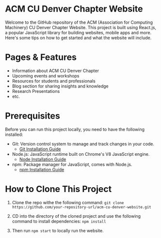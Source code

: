 # ACM CU Denver Chapter Website

Welcome to the GitHub repository of the ACM (Association for Computing Machinery) CU Denver Chapter Website. This project is built using React.js, a popular JavaScript library for building websites, mobile apps and more. Here's some tips on how to get started and what the website will include.

# Pages & Features

- Information about ACM CU Denver Chapter
- Upcoming events and workshops
- Resources for students and professionals
- Blog section for sharing insights and knowledge 
- Research Presentations
- etc.

# Prerequisites

Before you can run this project locally, you need to have the following installed:

- Git: Version control system to manage and track changes in your code.
  - [Git Installation Guide](https://git-scm.com/book/en/v2/Getting-Started-Installing-Git)
- Node.js: JavaScript runtime built on Chrome's V8 JavaScript engine. 
    - [Node Installation Guide](https://nodejs.org/en/download)
- npm: Package manager for JavaScript, comes with Node.js.
  - [npm Installation Guide](https://docs.npmjs.com/downloading-and-installing-node-js-and-npm)


# How to Clone This Project

1. Clone the repo withe the following command: ```git clone https://github.com/your-repository-url/acm-cu-denver-website.git```


2. CD into the directory of the cloned project and use the following command to install dependencies:
```npm install```

3. Then run ```npm start``` to locally run the website. 


